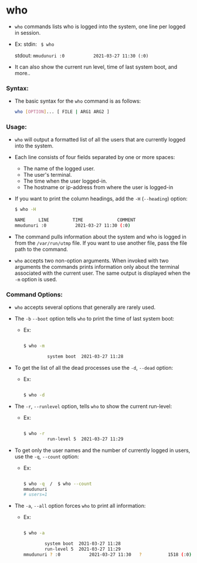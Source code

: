 # who

- `who` commands lists who is logged into the system, one line per logged in session.

- Ex: 
    stdin: ``` 
            $ who 
            ```

    stdout: `mmudunuri :0           2021-03-27 11:30 (:0)`

- It can also show the current run level, time of last system boot, and more..


### Syntax:

- The basic syntax for the `who` command is as follows:
    ```bash
    who [OPTION]... [ FILE | ARG1 ARG2 ]


### Usage:

- `who` will output a formatted list of all the users that are currently logged into the system.

- Each line consists of four fields separated by one or more spaces:
    * The name of the logged user.
    * The user's terminal.
    * The time when the user logged-in.
    * The hostname or ip-address from where the user is logged-in

- If you want to print the column headings, add the `-H` (`--heading`) option:
    ```bash
    $ who -H

    NAME     LINE         TIME             COMMENT
    mmudunuri :0           2021-03-27 11:30 (:0)

- The command pulls information about the system and who is logged in from the `/var/run/utmp` file. If you want to use another file, pass the file path to the command.

- `who` accepts two non-option arguments. When invoked with two arguments the commands prints information only about the terminal associated with the current user. The same output is displayed when the `-m` option is used.


### Command Options:
- `who` accepts several options that generally are rarely used.

- The `-b` `--boot` option tells `who` to print the time of last system boot:
    * Ex:
        ```bash

        $ who -m

                 system boot  2021-03-27 11:28
- To get the list of all the dead processes use the `-d`, `--dead` option:
    * Ex:
        ```bash

        $ who -d

- The `-r`, `--runlevel` option, tells `who` to show the current run-level:
    * Ex:
        ```bash

        $ who -r
                 run-level 5  2021-03-27 11:29

- To get only the user names and the number of currently logged in users, use the `-q`, `--count` option:
    * Ex:
        ```bash

        $ who -q  /  $ who --count
        mmudunuri
        # users=1

- The `-a`, `--all` option forces `who` to print all information:
    * Ex:
        ```bash

        $ who -a

                system boot  2021-03-27 11:28
                run-level 5  2021-03-27 11:29
        mmudunuri ? :0           2021-03-27 11:30   ?          1518 (:0)

